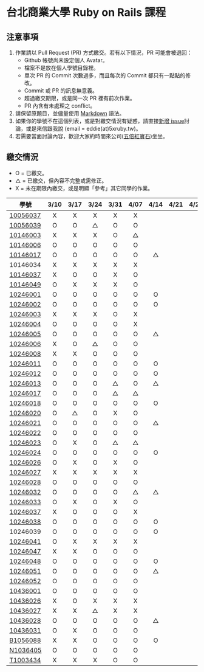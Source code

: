 # 台北商業大學 Ruby on Rails 課程

## 注意事項

1. 作業請以 Pull Request (PR) 方式繳交。若有以下情況，PR 可能會被退回：
   * Github 帳號尚未設定個人 Avatar。
   * 檔案不是放在個人學號目錄裡。
   * 單次 PR 的 Commit 次數過多，而且每次的 Commit 都只有一點點的修改。
   * Commit 或 PR 的訊息無意義。
   * 超過繳交期限，或是同一次 PR 裡有前次作業。
   * PR 內含有未處理之 conflict。
2. 請保留原題目，並儘量使用 [Markdown](http://daringfireball.net/projects/markdown/) 語法。
3. 如果你的學號不在這個列表，或是對繳交情況有疑惑，請直接[新增 issue](https://github.com/kaochenlong/ntub_homework/issues/new)討論，或是來信跟我說 (email = eddie(at)5xruby.tw)。
4. 若需要當面討論內容，歡迎大家約時間來公司([五倍紅寶石](https://5xruby.tw/))坐坐。

## 繳交情況

* O = 已繳交。
* △ = 已繳交，但內容不完整或需修正。
* X = 未在期限內繳交，或是明顯「參考」其它同學的作業。

| 學號      |  3/10  |  3/17  |  3/24  |  3/31  |  4/07  |  4/14  |  4/21  |  4/28  |  5/05  |  5/12  |  5/19  |  5/26  |
| --------- |:------:|:------:|:------:|:------:|:------:|:------:|:------:|:------:|:------:|:------:|:------:|:------:|
| [10056037](https://github.com/Kelvin513)  |   X    |   X    |   X    |   X    |    X   |        |        |        |        |        |        |        |
| [10056039](https://github.com/michael85731)  |   O    |   O    |   △    |    O   |   O    |        |        |        |        |        |        |        |
| [10146003](https://github.com/r3850355)  |   X    |   X    |   X    |    O   |    △   |        |        |        |        |        |        |        |
| [10146006](https://github.com/benjak135765)  |   O    |   O    |   O    |    O   |   O    |        |        |        |        |        |        |        |
| [10146017](https://github.com/zerox12311)  |   O    |   O    |   O    |   O    |    O   |   △    |        |        |        |        |        |        |
| 10146034  |   X    |   X    |   X    |   X    |    X   |        |        |        |        |        |        |        |
| [10146037](https://github.com/a31011andy)  |   X    |   O    |   O    |   X    |   O   |        |        |        |        |        |        |        |
| [10146049](https://github.com/BrookJ)  |   O    |   X    |   X    |    X   |    O   |        |        |        |        |        |        |        |
| [10246001](https://github.com/Lai10)  |   O    |   O    |   O    |   O    |   O    |   O   |        |        |        |        |        |        |
| [10246002](https://github.com/fanyaping)  |   O    |   O    |    O   |    O   |    O   |   O    |        |        |        |        |        |        |
| [10246003](https://github.com/r3850355)  |   X    |   X    |    X   |    O   |   X    |        |        |        |        |        |        |        |
| [10246004](https://github.com/Casky1108)  |   O    |   O    |   O    |    O   |   X    |        |        |        |        |        |        |        |
| [10246005](https://github.com/OtakuXavier)  |   O    |   O    |   O    |   O    |    O   |   △    |        |        |        |        |        |        |
| [10246006](https://github.com/taiwanboy)  |   X    |   O    |   △   |    O   |   O   |        |        |        |        |        |        |        |
| [10246008](https://github.com/a36love3)  |   X    |   X    |    O   |   O     |    O   |        |        |        |        |        |        |        |
| [10246011](https://github.com/lin19960729)  |   O    |   O    |   O    |   O    |   O    |   O    |        |        |        |        |        |        |
| [10246012](https://github.com/stefsun1126)  |   O    |   O    |   O    |    O   |   O    |   O    |        |        |        |        |        |        |
| [10246013](https://github.com/10246013)  |   O    |   O    |    O   |   △   |    O   |   △    |        |        |        |        |        |        |
| [10246017](https://github.com/a9261020)  |   O    |   O    |    O   |   △    |   △    |        |        |        |        |        |        |        |
| [10246018](https://github.com/shuzhenWu)  |   O    |   O    |   O    |   O    |   O    |   O   |        |        |        |        |        |        |
| [10246020](https://github.com/z789000d)  |   O    |   △    |    O   |   X    |   O    |        |        |        |        |        |        |        |
| [10246021](https://github.com/yulilin)  |   O    |   O    |    O   |    O   |    O   |   △    |        |        |        |        |        |        |
| [10246022](https://github.com/w6812763cm)  |   O    |   O    |   O    |   O    |    O    |        |        |        |        |        |        |        |
| [10246023](https://github.com/tsy9005)  |   O    |   X    |    O   |    △   |    △   |        |        |        |        |        |        |        |
| [10246024](https://github.com/k19953014)  |   O    |   O    |   O    |   O    |    O   |   O   |        |        |        |        |        |        |
| [10246026](https://github.com/tim64195419)  |   O    |   X    |   O   |   X    |   O    |        |        |        |        |        |        |        |
| [10246027](https://github.com/s033742458)  |   X    |   X    |   X    |   X    |   X    |        |        |        |        |        |        |        |
| [10246028](https://github.com/ntub10246028)  |   O    |   O    |   O    |    O   |    O   |        |        |        |        |        |        |        |
| [10246032](https://github.com/lambdaTW)  |   O    |   O    |   O    |    O   |    △   |   △    |        |        |        |        |        |        |
| [10246033](https://github.com/louis0630)  |   O    |   X    |    O   |   X    |   O    |        |        |        |        |        |        |        |
| [10246037](https://github.com/withney93) |   X    |   O    |   O    |   O    |   X    |        |        |        |        |        |        |        |
| [10246038](https://github.com/zhongyixuan)  |   O    |   O    |   O    |   O    |   O    |   O   |        |        |        |        |        |        |
| 10246039  |   O    |   O    |   O    |   O    |    O   |   O   |        |        |        |        |        |        |
| [10246041](https://github.com/x252566)  |   O    |   X    |   X    |   X    |   X    |        |        |        |        |        |        |        |
| [10246047](https://github.com/afresh30508)  |   X    |   X    |   O    |    O   |   O    |        |        |        |        |        |        |        |
| [10246048](https://github.com/tyu012206)  |   O    |   O    |    O   |    O   |    O   |   O   |        |        |        |        |        |        |
| [10246051](https://github.com/jiaxinxin)  |   O    |   O    |    O   |    O   |    O   |   △    |        |        |        |        |        |        |
| [10246052](https://github.com/zz5826578)  |   O    |   O    |   O    |    O   |    O   |        |        |        |        |        |        |        |
| [10436001](https://github.com/p129894881)  |   O    |   O    |   O    |    O   |   O    |        |        |        |        |        |        |        |
| [10436026](https://github.com/artery11348)  |   X    |   O    |   X    |   X    |   X    |        |        |        |        |        |        |        |
| [10436027](https://github.com/s033742458)  |   X    |   X    |   △    |   X    |   X    |        |        |        |        |        |        |        |
| [10436028](https://github.com/Hsiao-Chin-Liang)  |   O    |   O    |   O    |   O    |    O   |   △   |        |        |        |        |        |        |
| [10436031](https://github.com/Lin-Zuyang)  |   O    |   X    |   O    |   O    |   O    |        |        |        |        |        |        |        |
| [B1056088](https://github.com/jc-hsu)  |   X    |   X    |   O    |   O    |    O   |   O   |        |        |        |        |        |        |
| [N1036405](https://github.com/silvia0223y)  |   O    |   O    |   O    |   O    |   O    |        |        |        |        |        |        |        |
| [T1003434](https://github.com/telsaiori)  |   X    |   X    |   X    |   O    |    O   |        |        |        |        |        |        |        |
